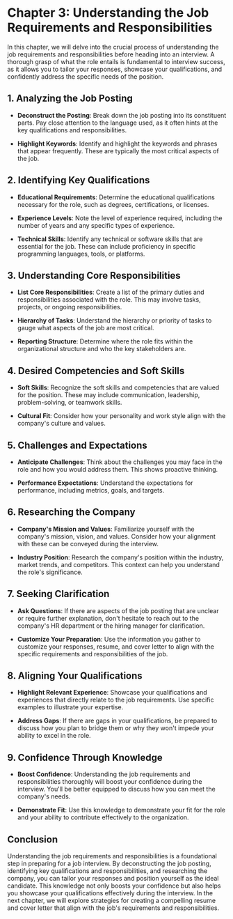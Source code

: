 Chapter 3: Understanding the Job Requirements and Responsibilities
==================================================================

In this chapter, we will delve into the crucial process of understanding the job requirements and responsibilities before heading into an interview. A thorough grasp of what the role entails is fundamental to interview success, as it allows you to tailor your responses, showcase your qualifications, and confidently address the specific needs of the position.

**1. Analyzing the Job Posting**
--------------------------------

* **Deconstruct the Posting**: Break down the job posting into its constituent parts. Pay close attention to the language used, as it often hints at the key qualifications and responsibilities.

* **Highlight Keywords**: Identify and highlight the keywords and phrases that appear frequently. These are typically the most critical aspects of the job.

**2. Identifying Key Qualifications**
-------------------------------------

* **Educational Requirements**: Determine the educational qualifications necessary for the role, such as degrees, certifications, or licenses.

* **Experience Levels**: Note the level of experience required, including the number of years and any specific types of experience.

* **Technical Skills**: Identify any technical or software skills that are essential for the job. These can include proficiency in specific programming languages, tools, or platforms.

**3. Understanding Core Responsibilities**
------------------------------------------

* **List Core Responsibilities**: Create a list of the primary duties and responsibilities associated with the role. This may involve tasks, projects, or ongoing responsibilities.

* **Hierarchy of Tasks**: Understand the hierarchy or priority of tasks to gauge what aspects of the job are most critical.

* **Reporting Structure**: Determine where the role fits within the organizational structure and who the key stakeholders are.

**4. Desired Competencies and Soft Skills**
-------------------------------------------

* **Soft Skills**: Recognize the soft skills and competencies that are valued for the position. These may include communication, leadership, problem-solving, or teamwork skills.

* **Cultural Fit**: Consider how your personality and work style align with the company's culture and values.

**5. Challenges and Expectations**
----------------------------------

* **Anticipate Challenges**: Think about the challenges you may face in the role and how you would address them. This shows proactive thinking.

* **Performance Expectations**: Understand the expectations for performance, including metrics, goals, and targets.

**6. Researching the Company**
------------------------------

* **Company's Mission and Values**: Familiarize yourself with the company's mission, vision, and values. Consider how your alignment with these can be conveyed during the interview.

* **Industry Position**: Research the company's position within the industry, market trends, and competitors. This context can help you understand the role's significance.

**7. Seeking Clarification**
----------------------------

* **Ask Questions**: If there are aspects of the job posting that are unclear or require further explanation, don't hesitate to reach out to the company's HR department or the hiring manager for clarification.

* **Customize Your Preparation**: Use the information you gather to customize your responses, resume, and cover letter to align with the specific requirements and responsibilities of the job.

**8. Aligning Your Qualifications**
-----------------------------------

* **Highlight Relevant Experience**: Showcase your qualifications and experiences that directly relate to the job requirements. Use specific examples to illustrate your expertise.

* **Address Gaps**: If there are gaps in your qualifications, be prepared to discuss how you plan to bridge them or why they won't impede your ability to excel in the role.

**9. Confidence Through Knowledge**
-----------------------------------

* **Boost Confidence**: Understanding the job requirements and responsibilities thoroughly will boost your confidence during the interview. You'll be better equipped to discuss how you can meet the company's needs.

* **Demonstrate Fit**: Use this knowledge to demonstrate your fit for the role and your ability to contribute effectively to the organization.

**Conclusion**
--------------

Understanding the job requirements and responsibilities is a foundational step in preparing for a job interview. By deconstructing the job posting, identifying key qualifications and responsibilities, and researching the company, you can tailor your responses and position yourself as the ideal candidate. This knowledge not only boosts your confidence but also helps you showcase your qualifications effectively during the interview. In the next chapter, we will explore strategies for creating a compelling resume and cover letter that align with the job's requirements and responsibilities.
